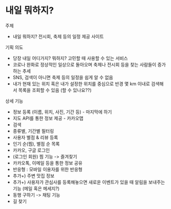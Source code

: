 # 내일 뭐하지?

주제
- 내일 뭐하지? 전시회, 축제 등의 일정 제공 사이트

기획 의도
- 당장 내일 어디가지? 뭐하지? 고민할 때 사용할 수 있는 서비스
- 코로나 완화로 정상적인 일상으로 돌아오며 축제나 전시회 등을 찾는 사람들이 증가하는 추세
- SNS, 검색이 아니면 축제 등의 일정을 쉽게 알 수 없음
- 내가 현재 있는 위치 혹은 내가 설정한 위치를 중심으로 반경 몇 km 이내로 검색해서 목록을 조회할 수 있음 (할 수 있나요??)

상세 기능
- 정보 등록 (이름, 위치, 사진, 기간 등) - 마지막에 하기
- 지도 API를 통한 정보 제공 - 카카오맵
- 검색
- 종류별, 기간별 필터링
- 사용자 별점 & 리뷰 등록
- 인기 순(찜), 별점 순 목록
- 카카오, 구글 로그인
- (로그인 회원) 찜 기능 -> 즐겨찾기
- 카카오톡, 이메일 등을 통한 정보 공유
- 반응형 : 모바일 이용자를 위한 반응형
- 추가+) 주변 맛집 정보
- 추가+) 사용자가 관심사를 등록해놓으면 새로운 이벤트가 있을 때 알림을 보내주는 기능 (메일 혹은 메세지?)
- 동행 구하기 -> 채팅 기능
- 길 찾기